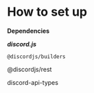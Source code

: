 # How to set up
**Dependencies**

***discord.js***


`@discordjs/builders`

@discordjs/rest

discord-api-types

